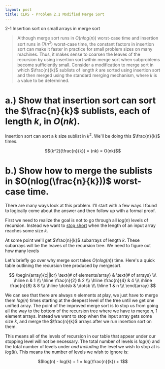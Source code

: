 ```yaml
---
layout: post
title: CLRS - Problem 2.1 Modified Merge Sort
---
```


2-1 Insertion sort on small arrays in merge sort

> Although merge sort runs in $O(nlog(n))$ worst-case time and insertion sort runs
> in $O(n^2)$ worst-case time, the constant factors in insertion sort can make it faster
> in practice for small problem sizes on many machines. Thus, it makes sense to
> coarsen the leaves of the recursion by using insertion sort within merge sort when
> subproblems become sufficiently small. Consider a modification to merge sort in
> which $\frac{n}{k}$ sublists of length $k$ are sorted using insertion sort and then merged
> using the standard merging mechanism, where $k$ is a value to be determined.

# a.) Show that insertion sort can sort the $\frac{n}{k}$ sublists, each of length $k$, in $O(nk)$.
Insertion sort can sort a $k$ size sublist in $k^2$. We'll be doing this $\frac{n}{k}$ times.

$$(k^2)(\frac{n}{k}) = (nk) = O(nk)$$

# b.) Show how to merge the sublists in $O(nlog(\frac{n}{k}))$ worst-case time.

There are many ways look at this problem. I'll start with a few ways I found to logically
come about the answer and then follow up with a formal proof.

First we need to realize the goal is not to go through all $log(n)$ levels of recursion. Instead
we want to [stop short](https://www.youtube.com/watch?v=IzkEFWrMVys) when the length of an input array
reaches some size $k$.

At some point we'll get $\frac{n}{k}$ subarrays of length $k$. These subarrays will be the leaves of the
recursion tree. We need to figure out how many levels

Let's briefly go over why merge sort takes $O(nlog(n))$ time. Here's a quick table outlining the recursion
tree produced by mergesort.

$$
\begin{array}{c||lcr}
\text{# of elements/array} & \text{# of arrays} \\\
\hline
n & 1 \\\
\hline
\frac{n}{2} & 2 \\\
\hline
\frac{n}{4} & 4 \\\
\hline
\frac{n}{8} & 8 \\\
\hline
\dotsb & \dotsb \\\
\hline
1 & n \\\
\end{array}
$$

We can see that there are always $n$ elements at play, we just have to merge them $log(n)$ times starting at the deepest level
of the tree until we get one unified array. The point of the improved merge sort is to stop us from going all the way to the bottom of
the recursion tree where we have to merge $n$, $1$ element arrays. Instead we want to stop when the input array gets some size $k$, and
merge the $\frac{n}{k}$ arrays after we run insertion sort on them.

This means all of the levels of recursion in our table that appear under our stopping level will not be necessary. The total number of levels
is $log(n)$ and the total number of levels under *and including* the level we wish to stop at is $log(k)$. This means the number of levels we
wish to ignore is:

$$log(n) - log(k) + 1 = log(\frac{n}{k}) + 1$$